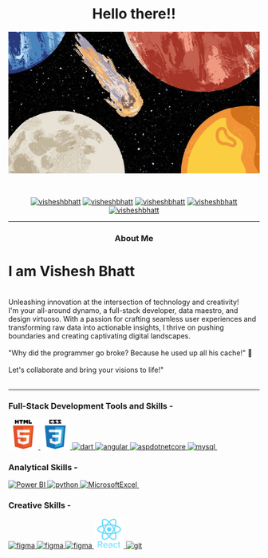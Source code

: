 <h1 align="center">Hello there!! </h1>


![poster](p2.jpeg)


<p></br></p>
<p align="center">
<a href="https://www.behance.net/visheshbhatt/" target="blank"><img src="https://img.shields.io/badge/Behance-1666F7?style=for-the-badge&logo=behance&logoColor=white" alt="visheshbhatt" /></a>  <a href="https://dribbble.com/Visheshbhatt07" target="blank"><img src="https://img.shields.io/badge/Dribbble-E45189?style=for-the-badge&logo=dribbble&logoColor=white" alt="visheshbhatt" /></a>  <a href="https://www.linkedin.com/in/vishesh-bhatt07/" target="blank"><img src="https://img.shields.io/badge/LinkedIn-0077B5?style=for-the-badge&logo=linkedin&logoColor=white" alt="visheshbhatt"/></a>  <a href="https://www.instagram.com/_vishesh_23__/" target="blank"><img src="https://img.shields.io/badge/Instagram-C72939?style=for-the-badge&logo=instagram&logoColor=white" alt="visheshbhatt" /></a>  <a href="https://open.spotify.com/user/st1c6d5ngtvgzg52owh2ran8v" target="blank"><img src="https://img.shields.io/badge/Spotify-1ED760?style=for-the-badge&logo=spotify&logoColor=white" alt="visheshbhatt" /></a>
</p>

---

<h3 align="center">About Me </h3>
<p>
<h1>I am Vishesh Bhatt</h1><br/>
Unleashing innovation at the intersection of technology and creativity! <br/>
I'm your all-around dynamo, a full-stack developer, data maestro, and design virtuoso. With a passion for crafting seamless user experiences and transforming raw data into actionable insights, I thrive on pushing boundaries and creating captivating digital landscapes. 
<br/><br/>
"Why did the programmer go broke? Because he used up all his cache!" 💸
<br/><br/>
Let's collaborate and bring your visions to life!"
<br/><br/>
</p>

---

<h3><font style="color:red"></font>Full-Stack Development Tools and Skills - </h3>
<p align="left">
<a href="https://www.w3.org/html/" target="_blank"> <img src="https://raw.githubusercontent.com/devicons/devicon/master/icons/html5/html5-original-wordmark.svg" alt="html5" width="60" height="60"/> </a>   <a href="https://www.w3schools.com/css/" target="_blank"> <img src="https://raw.githubusercontent.com/devicons/devicon/master/icons/css3/css3-original-wordmark.svg" alt="css3" width="60" height="60"/> </a>   <a href="https://www.typescriptlang.org/" target="_blank"> <img src="https://www.vectorlogo.zone/logos/typescriptlang/typescriptlang-icon.svg" alt="dart" width="60" height="60"/> </a>   <a href="https://angular.dev/" target="_blank"> <img src="https://www.vectorlogo.zone/logos/angular/angular-icon.svg" alt="angular" width="60" height="60"/> </a>   <a href="https://dotnet.microsoft.com/en-us/apps/aspnet" target="_blank"> <img src="https://www.vectorlogo.zone/logos/dotnet/dotnet-ar21.svg" alt="aspdotnetcore" width="180" height="80"/> </a>   <a href="https://www.mysql.com/" target="_blank"> <img src="https://www.vectorlogo.zone/logos/mysql/mysql-official.svg" alt="mysql" width="180" height="80"/> </a>&nbsp;   
</p><p align="left"><h3>Analytical Skills - </h3><a href="https://www.microsoft.com/en-us/power-platform/products/power-bi" target="_blank"> <img src="https://www.vectorlogo.zone/logos/microsoft_powerbi/microsoft_powerbi-ar21.svg" alt="Power BI" width="180" height="80"/> </a>   <a href="https://www.python.org/" target="_blank"> <img src="https://www.vectorlogo.zone/logos/python/python-official.svg" alt="python" width="200" height="60"/> </a><a href="https://www.python.org/" target="_blank"> <img src="https://img.icons8.com/color/96/microsoft-excel-2019--v1.png" alt="MicrosoftExcel" width="60" height="60"/> </a>&nbsp;
</p><p align="left"><h3>Creative Skills - </h3><a href="https://www.adobe.com/in/products/illustrator.html" target="_blank"> <img src="https://www.vectorlogo.zone/logos/adobe_illustrator/adobe_illustrator-icon.svg" alt="figma" width="60" height="60"/> </a>   <a href="https://www.figma.com/" target="_blank"> <img src="https://www.vectorlogo.zone/logos/figma/figma-icon.svg" alt="figma" width="60" height="60"/> </a>   <a href="https://www.framer.com/" target="_blank"> <img src="https://www.vectorlogo.zone/logos/framer/framer-icon.svg" alt="figma" width="60" height="60"/> </a>   <a href="https://reactjs.org/" target="_blank"> <img src="https://raw.githubusercontent.com/devicons/devicon/master/icons/react/react-original-wordmark.svg" alt="react" width="60" height="60"/> </a><a href="https://git-scm.com/" target="_blank"> <img src="https://www.vectorlogo.zone/logos/git-scm/git-scm-icon.svg" alt="git" width="60" height="60"/> </a> 
</p><br/><br/>
